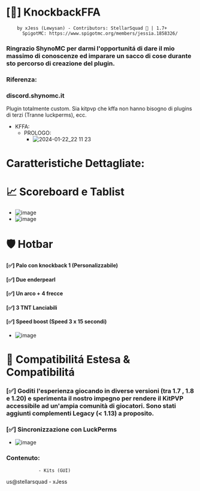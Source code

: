 # [🥢] KnockbackFFA
		by xJess (Lewysan) - Contributors: StellarSquad 🎲 | 1.7+
  	      SpigotMC: https://www.spigotmc.org/members/jessia.1858326/

### Ringrazio **ShynoMC** per darmi l'opportunitá di dare il mio massimo di conoscenze ed imparare un sacco di cose durante sto percorso di creazione del plugin.
### **Riferenza:**
### discord.shynomc.it

Plugin totalmente custom. Sia kitpvp che kffa non hanno bisogno di plugins di terzi (Tranne luckperms), ecc.

- KFFA:
	- PROLOGO: 
  		- ![2024-01-22_22 11 23](https://github.com/Lewysan/Minecraft_Development/assets/70720366/b500530b-feb9-42ee-befb-1b9821d70a38)

# Caratteristiche Dettagliate:

# 📈 Scoreboard e Tablist
  - ![image](https://github.com/Lewysan/Minecraft_Development/assets/70720366/d9ae7645-620d-46fe-a828-00818d35d21a)
  - ![image](https://github.com/Lewysan/Minecraft_Development/assets/70720366/85a90360-bd2a-45b0-a676-7542f93a6daa)

# 🛡️ Hotbar
  #### [✅] Palo con knockback 1 (Personalizzabile)
  #### [✅] Due enderpearl
  #### [✅] Un arco + 4 frecce
  #### [✅] 3 TNT Lanciabili
  #### [✅] Speed boost (Speed 3 x 15 secondi)
  -  ![image](https://github.com/Lewysan/Minecraft_Development/assets/70720366/e1a0e41c-f031-4314-9fb5-fbd8aa10a32e)

# 🔄 Compatibilitá Estesa & Compatibilitá
   ### [✅] Goditi l'esperienza giocando in diverse versioni **(tra 1.7 , 1.8 e 1.20)** e sperimenta il nostro impegno per rendere il KitPVP accessibile ad un'ampia comunità di giocatori. Sono stati aggiunti complementi **Legacy (< 1.13)** a proposito.
   ### [✅] Sincronizzazione con LuckPerms
   - ![image](https://github.com/Lewysan/Minecraft_Development/assets/70720366/9fbfcbc0-585c-4908-a3c1-be241624c9a2)

### Contenuto:
				- Kits (GUI)

us@stellarsquad - xJess
